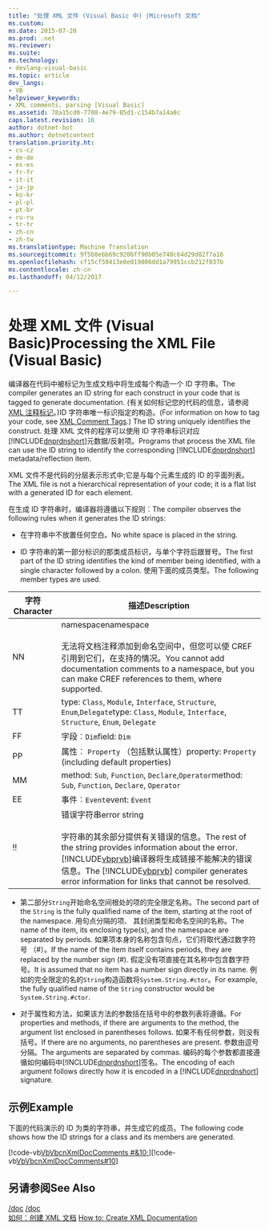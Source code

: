 ```yaml
---
title: "处理 XML 文件 (Visual Basic 中) |Microsoft 文档"
ms.custom: 
ms.date: 2015-07-20
ms.prod: .net
ms.reviewer: 
ms.suite: 
ms.technology:
- devlang-visual-basic
ms.topic: article
dev_langs:
- VB
helpviewer_keywords:
- XML comments, parsing [Visual Basic]
ms.assetid: 78a15cd0-7708-4e79-85d1-c154b7a14a8c
caps.latest.revision: 16
author: dotnet-bot
ms.author: dotnetcontent
translation.priority.ht:
- cs-cz
- de-de
- es-es
- fr-fr
- it-it
- ja-jp
- ko-kr
- pl-pl
- pt-br
- ru-ru
- tr-tr
- zh-cn
- zh-tw
ms.translationtype: Machine Translation
ms.sourcegitcommit: 9f5b8ebb69c9206ff90b05e748c64d29d82f7a16
ms.openlocfilehash: cf15cf59413e0e019086dd1a79951ccb212f037b
ms.contentlocale: zh-cn
ms.lasthandoff: 04/12/2017

---
```

# <a name="processing-the-xml-file-visual-basic"></a><span data-ttu-id="5976e-102">处理 XML 文件 (Visual Basic)</span><span class="sxs-lookup"><span data-stu-id="5976e-102">Processing the XML File (Visual Basic)</span></span>
<span data-ttu-id="5976e-103">编译器在代码中被标记为生成文档中将生成每个构造一个 ID 字符串。</span><span class="sxs-lookup"><span data-stu-id="5976e-103">The compiler generates an ID string for each construct in your code that is tagged to generate documentation.</span></span> <span data-ttu-id="5976e-104">(有关如何标记您的代码的信息，请参阅[XML 注释标记](../../../visual-basic/language-reference/xmldoc/recommended-xml-tags-for-documentation-comments.md)。)ID 字符串唯一标识指定的构造。</span><span class="sxs-lookup"><span data-stu-id="5976e-104">(For information on how to tag your code, see [XML Comment Tags](../../../visual-basic/language-reference/xmldoc/recommended-xml-tags-for-documentation-comments.md).) The ID string uniquely identifies the construct.</span></span> <span data-ttu-id="5976e-105">处理 XML 文件的程序可以使用 ID 字符串标识对应[!INCLUDE[dnprdnshort](../../../csharp/getting-started/includes/dnprdnshort_md.md)]元数据/反射项。</span><span class="sxs-lookup"><span data-stu-id="5976e-105">Programs that process the XML file can use the ID string to identify the corresponding [!INCLUDE[dnprdnshort](../../../csharp/getting-started/includes/dnprdnshort_md.md)] metadata/reflection item.</span></span>  
  
 <span data-ttu-id="5976e-106">XML 文件不是代码的分层表示形式中;它是与每个元素生成的 ID 的平面列表。</span><span class="sxs-lookup"><span data-stu-id="5976e-106">The XML file is not a hierarchical representation of your code; it is a flat list with a generated ID for each element.</span></span>  
  
 <span data-ttu-id="5976e-107">在生成 ID 字符串时，编译器将遵循以下规则︰</span><span class="sxs-lookup"><span data-stu-id="5976e-107">The compiler observes the following rules when it generates the ID strings:</span></span>  
  
-   <span data-ttu-id="5976e-108">在字符串中不放置任何空白。</span><span class="sxs-lookup"><span data-stu-id="5976e-108">No white space is placed in the string.</span></span>  
  
-   <span data-ttu-id="5976e-109">ID 字符串的第一部分标识的那类成员标识，与单个字符后跟冒号。</span><span class="sxs-lookup"><span data-stu-id="5976e-109">The first part of the ID string identifies the kind of member being identified, with a single character followed by a colon.</span></span> <span data-ttu-id="5976e-110">使用下面的成员类型。</span><span class="sxs-lookup"><span data-stu-id="5976e-110">The following member types are used.</span></span>  
  
|<span data-ttu-id="5976e-111">字符</span><span class="sxs-lookup"><span data-stu-id="5976e-111">Character</span></span>|<span data-ttu-id="5976e-112">描述</span><span class="sxs-lookup"><span data-stu-id="5976e-112">Description</span></span>|  
|---|---|  
|<span data-ttu-id="5976e-113">N</span><span class="sxs-lookup"><span data-stu-id="5976e-113">N</span></span>|<span data-ttu-id="5976e-114">namespace</span><span class="sxs-lookup"><span data-stu-id="5976e-114">namespace</span></span><br /><br /> <span data-ttu-id="5976e-115">无法将文档注释添加到命名空间中，但您可以使 CREF 引用到它们，在支持的情况。</span><span class="sxs-lookup"><span data-stu-id="5976e-115">You cannot add documentation comments to a namespace, but you can make CREF references to them, where supported.</span></span>|  
|<span data-ttu-id="5976e-116">T</span><span class="sxs-lookup"><span data-stu-id="5976e-116">T</span></span>|<span data-ttu-id="5976e-117">type: `Class`, `Module`, `Interface`, `Structure`, `Enum`,`Delegate`</span><span class="sxs-lookup"><span data-stu-id="5976e-117">type: `Class`, `Module`, `Interface`, `Structure`, `Enum`, `Delegate`</span></span>|  
|<span data-ttu-id="5976e-118">F</span><span class="sxs-lookup"><span data-stu-id="5976e-118">F</span></span>|<span data-ttu-id="5976e-119">字段︰`Dim`</span><span class="sxs-lookup"><span data-stu-id="5976e-119">field: `Dim`</span></span>|  
|<span data-ttu-id="5976e-120">P</span><span class="sxs-lookup"><span data-stu-id="5976e-120">P</span></span>|<span data-ttu-id="5976e-121">属性︰ `Property` （包括默认属性）</span><span class="sxs-lookup"><span data-stu-id="5976e-121">property: `Property` (including default properties)</span></span>|  
|<span data-ttu-id="5976e-122">M</span><span class="sxs-lookup"><span data-stu-id="5976e-122">M</span></span>|<span data-ttu-id="5976e-123">method: `Sub`, `Function`, `Declare`,`Operator`</span><span class="sxs-lookup"><span data-stu-id="5976e-123">method: `Sub`, `Function`, `Declare`, `Operator`</span></span>|  
|<span data-ttu-id="5976e-124">E</span><span class="sxs-lookup"><span data-stu-id="5976e-124">E</span></span>|<span data-ttu-id="5976e-125">事件︰`Event`</span><span class="sxs-lookup"><span data-stu-id="5976e-125">event: `Event`</span></span>|  
|<span data-ttu-id="5976e-126">!</span><span class="sxs-lookup"><span data-stu-id="5976e-126">!</span></span>|<span data-ttu-id="5976e-127">错误字符串</span><span class="sxs-lookup"><span data-stu-id="5976e-127">error string</span></span><br /><br /> <span data-ttu-id="5976e-128">字符串的其余部分提供有关错误的信息。</span><span class="sxs-lookup"><span data-stu-id="5976e-128">The rest of the string provides information about the error.</span></span> <span data-ttu-id="5976e-129">[!INCLUDE[vbprvb](../../../csharp/programming-guide/concepts/linq/includes/vbprvb_md.md)]编译器将生成链接不能解决的错误信息。</span><span class="sxs-lookup"><span data-stu-id="5976e-129">The [!INCLUDE[vbprvb](../../../csharp/programming-guide/concepts/linq/includes/vbprvb_md.md)] compiler generates error information for links that cannot be resolved.</span></span>|  
  
-   <span data-ttu-id="5976e-130">第二部分`String`开始命名空间根处的项的完全限定名称。</span><span class="sxs-lookup"><span data-stu-id="5976e-130">The second part of the `String` is the fully qualified name of the item, starting at the root of the namespace.</span></span> <span data-ttu-id="5976e-131">用句点分隔的项、 其封闭类型和命名空间的名称。</span><span class="sxs-lookup"><span data-stu-id="5976e-131">The name of the item, its enclosing type(s), and the namespace are separated by periods.</span></span> <span data-ttu-id="5976e-132">如果项本身的名称包含句点，它们将取代通过数字符号 （#）。</span><span class="sxs-lookup"><span data-stu-id="5976e-132">If the name of the item itself contains periods, they are replaced by the number sign (#).</span></span> <span data-ttu-id="5976e-133">假定没有项直接在其名称中包含数字符号。</span><span class="sxs-lookup"><span data-stu-id="5976e-133">It is assumed that no item has a number sign directly in its name.</span></span> <span data-ttu-id="5976e-134">例如的完全限定的名的`String`构造函数将`System.String.#ctor`。</span><span class="sxs-lookup"><span data-stu-id="5976e-134">For example, the fully qualified name of the `String` constructor would be `System.String.#ctor`.</span></span>  
  
-   <span data-ttu-id="5976e-135">对于属性和方法，如果该方法的参数括在括号中的参数列表将遵循。</span><span class="sxs-lookup"><span data-stu-id="5976e-135">For properties and methods, if there are arguments to the method, the argument list enclosed in parentheses follows.</span></span> <span data-ttu-id="5976e-136">如果不有任何参数，则没有括号。</span><span class="sxs-lookup"><span data-stu-id="5976e-136">If there are no arguments, no parentheses are present.</span></span> <span data-ttu-id="5976e-137">参数由逗号分隔。</span><span class="sxs-lookup"><span data-stu-id="5976e-137">The arguments are separated by commas.</span></span> <span data-ttu-id="5976e-138">编码的每个参数都直接遵循如何编码中[!INCLUDE[dnprdnshort](../../../csharp/getting-started/includes/dnprdnshort_md.md)]签名。</span><span class="sxs-lookup"><span data-stu-id="5976e-138">The encoding of each argument follows directly how it is encoded in a [!INCLUDE[dnprdnshort](../../../csharp/getting-started/includes/dnprdnshort_md.md)] signature.</span></span>  
  
## <a name="example"></a><span data-ttu-id="5976e-139">示例</span><span class="sxs-lookup"><span data-stu-id="5976e-139">Example</span></span>  
 <span data-ttu-id="5976e-140">下面的代码演示的 ID 为类的字符串，并生成它的成员。</span><span class="sxs-lookup"><span data-stu-id="5976e-140">The following code shows how the ID strings for a class and its members are generated.</span></span>  
  
 <span data-ttu-id="5976e-141">[!code-vb[VbVbcnXmlDocComments #&10;](../../../visual-basic/language-reference/xmldoc/codesnippet/VisualBasic/processing-the-xml-file_1.vb)]</span><span class="sxs-lookup"><span data-stu-id="5976e-141">[!code-vb[VbVbcnXmlDocComments#10](../../../visual-basic/language-reference/xmldoc/codesnippet/VisualBasic/processing-the-xml-file_1.vb)]</span></span>  
  
## <a name="see-also"></a><span data-ttu-id="5976e-142">另请参阅</span><span class="sxs-lookup"><span data-stu-id="5976e-142">See Also</span></span>  
 <span data-ttu-id="5976e-143">[/doc](../../../visual-basic/reference/command-line-compiler/doc.md) </span><span class="sxs-lookup"><span data-stu-id="5976e-143">[/doc](../../../visual-basic/reference/command-line-compiler/doc.md) </span></span>  
<span data-ttu-id="5976e-144"> [如何：创建 XML 文档](../../../visual-basic/programming-guide/program-structure/how-to-create-xml-documentation.md)</span><span class="sxs-lookup"><span data-stu-id="5976e-144"> [How to: Create XML Documentation](../../../visual-basic/programming-guide/program-structure/how-to-create-xml-documentation.md)</span></span>
